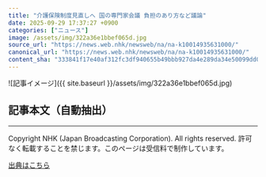 ```yaml
---
title: "介護保険制度見直しへ 国の専門家会議 負担のあり方など議論"
date: 2025-09-29 17:37:27 +0900
categories: ["ニュース"]
image: /assets/img/322a36e1bbef065d.jpg
source_url: "https://news.web.nhk/newsweb/na/na-k10014935631000/"
canonical_url: "https://news.web.nhk/newsweb/na/na-k10014935631000/"
content_sha: "333841f17e40af312fc3df940655b49bbb927da4e289da34e50099dd00547c92"
---
```


![記事イメージ]({{ site.baseurl }}/assets/img/322a36e1bbef065d.jpg)

## 記事本文（自動抽出）
<div><div class="_13tndsj2"><nav aria-label="フッターサイトナビゲーション" class="_13tndsj4"></nav><hr class="esl7kn2s esl7kn1l esl7kn1n _14xli2ae"><p class="esl7kn2s esl7kn1m esl7kn1o _1yvk0f68 _1lugom81">Copyright NHK (Japan Broadcasting Corporation). All rights reserved. 許可なく転載することを禁じます。このページは受信料で制作しています。</p></div></div>

[出典はこちら](https://news.web.nhk/newsweb/na/na-k10014935631000/)
